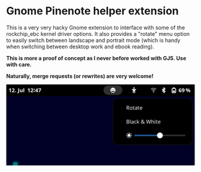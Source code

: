 # Gnome Pinenote helper extension

This is a very very hacky Gnome extension to interface with some of the
rockchip_ebc kernel driver options. It also provides a "rotate" menu option to
easily switch between landscape and portrait mode (which is handy when
switching between desktop work and ebook reading).

**This is more a proof of concept as I never before worked with GJS. Use with
care.**

**Naturally, merge requests (or rewrites) are very welcome!**

![screenshot](screenshot.png)

